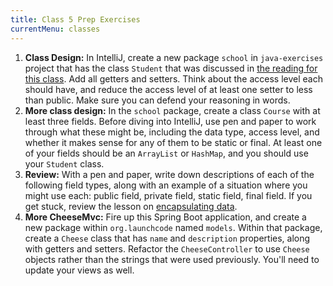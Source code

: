 ```yaml
---
title: Class 5 Prep Exercises
currentMenu: classes
---
```


1. **Class Design:** In IntelliJ, create a new package `school` in `java-exercises` project that has the class `Student` that was discussed in [the reading for this class][encapsulating-data]. Add all getters and setters. Think about the access level each should have, and reduce the access level of at least one setter to less than public. Make sure you can defend your reasoning in words.
1. **More class design:** In the `school` package, create a class `Course` with at least three fields. Before diving into IntelliJ, use pen and paper to work through what these might be, including the data type, access level, and whether it makes sense for any of them to be static or final. At least one of your fields should be an `ArrayList` or `HashMap`, and you should use your `Student` class.
1. **Review:** With a pen and paper, write down descriptions of each of the following field types, along with an example of a situation where you might use each: public field, private field, static field, final field. If you get stuck, review the lesson on [encapsulating data][encapsulating-data].
1. **More CheeseMvc:** Fire up this Spring Boot application, and create a new package within `org.launchcode` named `models`. Within that package, create a `Cheese` class that has `name` and `description` properties, along with getters and setters. Refactor the `CheeseController` to use `Cheese` objects rather than the strings that were used previously. You'll need to update your views as well.

[encapsulating-data]: ../../java4python/classes-and-objects-encapsulating-data/
